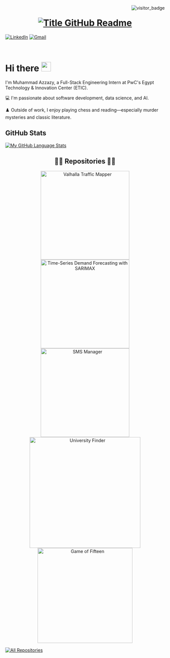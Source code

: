 <!-- ## Hi there 👋
-->
<!--
**muhammadazzazy/muhammadazzazy** is a ✨ _special_ ✨ repository because its `README.md` (this file) appears on your GitHub profile.

Here are some ideas to get you started:

- 🔭 I’m currently working on ...
- 🌱 I’m currently learning ...
- 👯 I’m looking to collaborate on ...
- 🤔 I’m looking for help with ...
- 💬 Ask me about ...
- 📫 How to reach me: ...
- 😄 Pronouns: ...
- ⚡ Fun fact: ...
-->
<img align="right" src="https://api.visitorbadge.io/api/visitors?path=https%3A%2F%2Fgithub.com%2Fmuhammadazzazy&countColor=%23263759&style=default" alt="visitor_badge">

<h1 style="text-align: center;">
  <a href="https://git.io/typing-svg" target="_blank">
    <img src="https://readme-typing-svg.herokuapp.com?font=Inter&weight=800&size=35&duration=3000&pause=500&multiline=true&width=650&height=140&lines=%24+whoami;Muhammad+Hassan+Azzazy" alt="Title GitHub Readme" />
  </a>
</h1>

[![LinkedIn](https://img.shields.io/badge/LinkedIn-Muhammad-informational?style=flat-square&logo=linkedin&logoColor=white)](https://www.linkedin.com/in/muhammad-azzazy/)
[![Gmail](https://img.shields.io/badge/Gmail-muhammadazzazy8@gmail.com-informational?style=flat-square&color=EA4335&logo=gmail&logoColor=white)](mailto:muhammadazzazy8@gmail.com?subject=Hey!)

<br>

# Hi there <img src="https://raw.githubusercontent.com/muhammadazzazy/muhammadazzazy/main/wave.gif" width="30px">

I'm Muhammad Azzazy, a Full-Stack Engineering Intern at PwC's Egypt Technology & Innovation Center (ETIC).

💻 I'm passionate about software development, data science, and AI.

♟️ Outside of work, I enjoy playing chess and reading—especially murder mysteries and classic literature.

## GitHub Stats

<!-- [![My GitHub Language Stats](https://github-readme-stats.vercel.app/api/?username=muhammadazzazy&langs_count=5&theme=react&bg_color=1F222E&title_color=F85D7F&hide_border=true&icon_color=F8D866)]()
 -->
[![My GitHub Language Stats](https://github-readme-stats.vercel.app/api/top-langs/?username=muhammadazzazy&langs_count=5&theme=react&bg_color=1F222E&title_color=F85D7F&hide_border=true&icon_color=F8D866)]()

<h2 style="text-align: center;">👨‍💻 Repositories 👨‍💻</h2>

<!-- Repo info cards - https://github.com/anuraghazra/github-readme-stats -->
<p align="center">
  <a href="https://github.com/muhammadazzazy/osm-valhalla-traffic-mapper">
    <img width="280" src="https://github-readme-stats.vercel.app/api/pin/?username=muhammadazzazy&repo=osm-valhalla-traffic-mapper&theme=react&bg_color=1F222E&title_color=F85D7F&hide_border=true&icon_color=F8D866&show_icons=false"
      align="center" alt="Valhalla Traffic Mapper"/>
  </a>
  <a href="https://github.com/muhammadazzazy/time-series-forecasting-sarimax">
    <img width="280" src="https://github-readme-stats.vercel.app/api/pin/?username=muhammadazzazy&repo=time-series-forecasting-sarimax&theme=react&bg_color=1F222E&title_color=F85D7F&hide_border=true&icon_color=F8D866&show_icons=false"
      align="center" alt="Time-Series Demand Forecasting with SARIMAX"/>
  </a>
  <a href="https://github.com/muhammadazzazy/SMSManager">
    <img width="280" src="https://github-readme-stats.vercel.app/api/pin/?username=muhammadazzazy&repo=SMSManager&theme=react&bg_color=1F222E&title_color=F85D7F&hide_border=true&icon_color=F8D866&show_icons=false" align="center" alt="SMS
      Manager"/>
  </a>
  <a href="https://github.com/muhammadazzazy/UniFinder">
    <img width="350" src="https://github-readme-stats.vercel.app/api/pin/?username=muhammadazzazy&repo=UniFinder&theme=react&bg_color=1F222E&title_color=F85D7F&hide_border=true&icon_color=F8D866&show_icons=false" align="center"
      alt="University Finder"/>
  </a>
  <a href="https://github.com/muhammadazzazy/Puzzle">
    <img width="300" src="https://github-readme-stats.vercel.app/api/pin/?username=muhammadazzazy&repo=Puzzle&theme=react&bg_color=1F222E&title_color=F85D7F&hide_border=true&icon_color=F8D866&show_icons=false" align="center" alt="Game of 
      Fifteen" />
  </a>
</p>

<a href="https://github.com/muhammadazzazy?tab=repositories"><img alt="All Repositories" title="All Repositories" src="https://custom-icon-badges.demolab.com/badge/-Click%20Here%20For%20All%20My%20Repos-1F222E?style=for-the-badge&logoColor=white&logo=repo"/></a>


<!--
**umenzi/umenzi** is a ✨ _special_ ✨ repository because its `README.md` (this file) appears on your GitHub profile.

Here are some ideas to get you started:

- 🔭 I’m currently working on ...
- 🌱 I’m currently learning ...
- 👯 I’m looking to collaborate on ...
- 🤔 I’m looking for help with ...
- 💬 Ask me about ...
- 📫 How to reach me: ...
- 😄 Pronouns: ...
- ⚡ Fun fact: ...
-->
